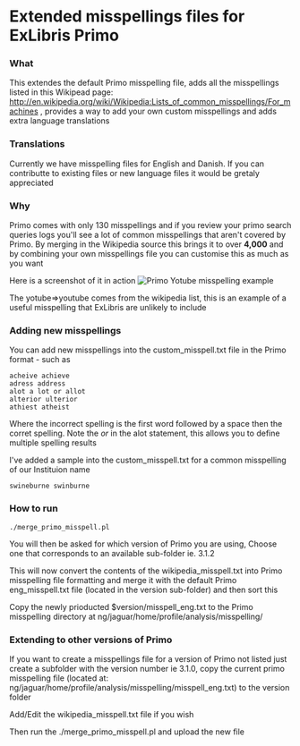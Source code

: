 Extended misspellings files for ExLibris Primo
=========
### What

This extendes the default Primo misspelling file, adds all the misspellings listed in this Wikipead page: http://en.wikipedia.org/wiki/Wikipedia:Lists_of_common_misspellings/For_machines
, provides a way to add your own custom misspellings and adds extra language translations

### Translations

Currently we have misspelling files for English and Danish.  If you can contributte to existing files or new language files it would be gretaly appreciated

### Why 

Primo comes with only 130 misspellings and if you review your primo search queries logs you'll see a lot of common misspellings that aren't covered by Primo.  By merging in the Wikipedia source this brings it to over **4,000**
and by combining your own misspellings file you can customise this as much as you want

Here is a screenshot of it in action
![Primo Yotube misspelling example](http://i.minus.com/ibf7h8VFi2cDkM.png)

The yotube=>youtube comes from the wikipedia list, this is an example of a useful misspelling that ExLibris are unlikely to include

### Adding new misspellings

You can add new misspellings into the custom_misspell.txt file in the Primo format - such as

    acheive achieve 
    adress address 
    alot a lot or allot 
    alterior ulterior 
    athiest atheist 

Where the incorrect spelling is the first word followed by a space then the corret spelling.
Note the *or* in the alot statement, this allows you to define multiple spelling results

I've added a sample into the custom_misspell.txt for a common misspelling of our Instituion name

    swineburne swinburne

### How to run
    ./merge_primo_misspell.pl

You will then be asked for which version of Primo you are using,  Choose one that corresponds to an available sub-folder
ie. 3.1.2

This will now convert the contents of the wikipedia_misspell.txt into Primo misspelling file formatting and merge it with the default Primo eng_misspell.txt file (located in the version sub-folder) and then sort this

Copy the newly prioducted $version/misspell_eng.txt to the Primo misspelling directory at ng/jaguar/home/profile/analysis/misspelling/

### Extending to other versions of Primo

If you want to create a misspellings file for a version of Primo not listed just create a subfolder with the version number ie 3.1.0,
copy the current primo misspelling file (located at: ng/jaguar/home/profile/analysis/misspelling/misspell_eng.txt) to the version folder

Add/Edit the wikipedia_misspell.txt file if you wish

Then run the ./merge_primo_misspell.pl and upload the new file
